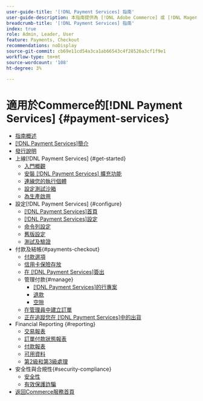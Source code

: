 ```yaml
---
user-guide-title: '[!DNL Payment Services] 指南'
user-guide-description: 本指南提供為 [!DNL Adobe Commerce] 或 [!DNL Magento Open Source] 存放區安裝和設定 [!DNL Payment Services] 的詳細資訊。
breadcrumb-title: '[!DNL Payment Services] 指南'
index: true
role: Admin, Leader, User
feature: Payments, Checkout
recommendations: noDisplay
source-git-commit: cb69e11cd54a3ca1ab66543c4f28526a3cf1f9e1
workflow-type: tm+mt
source-wordcount: '108'
ht-degree: 3%

---
```



# 適用於Commerce的[!DNL Payment Services] {#payment-services}

- [指南概述](guide-overview.md)
- [ [!DNL Payment Services]簡介](overview.md)
- [發行說明](release-notes.md)
- 上線[!DNL Payment Services] {#get-started}
   - [入門概觀](onboard.md)
   - [安裝 [!DNL Payment Services] 擴充功能](install.md)
   - [連線您的執行個體](connect.md)
   - [設定測試沙箱](sandbox.md)
   - [為生產啟用](production.md)
- 設定[!DNL Payment Services] {#configure}
   - [[!DNL Payment Services]首頁](payments-home.md)
   - [[!DNL Payment Services]設定](settings.md)
   - [命令列設定](configure-cli.md)
   - [舊版設定](configure-admin.md)
   - [測試及驗證](test-validate.md)
- 付款及結帳{#payments-checkout}
   - [付款選項](payments-options.md)
   - [信用卡保險存放](vaulting.md)
   - [在 [!DNL Payment Services]簽出](checkout.md)
   - 管理付款{#manage}
      - [ [!DNL Payment Services]的行專案](line-items.md)
      - [退款](refunds.md)
      - [空隙](voids.md)
   - [在管理員中建立訂單](create-order.md)
   - [正在追蹤您在 [!DNL Payment Services]中的出貨](track-shipment.md)
- Financial Reporting {#reporting}
   - [交易報表](transactions.md)
   - [訂單付款狀態報表](order-payment-status.md)
   - [付款報表](payouts.md)
   - [可用資料](data.md)
   - [第2級和第3級處理](levels-card-payment-transactions.md)
- 安全性與合規性{#security-compliance}
   - [安全性](security.md)
   - [有效保護詐騙](fraud-protection.md)
- [返回Commerce服務首頁](https://experienceleague.adobe.com/docs/commerce/user-guides/home.html)
